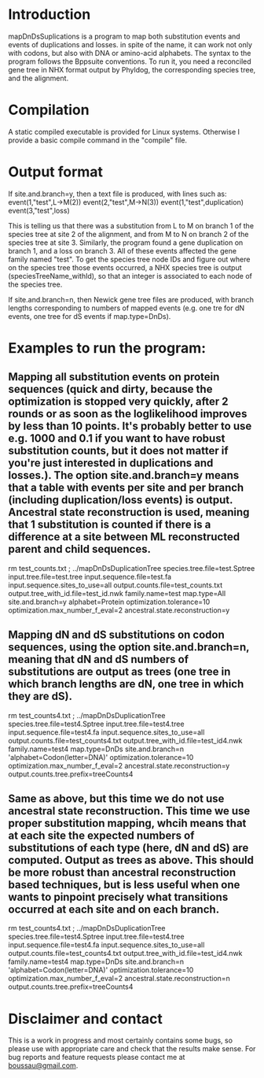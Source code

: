 # Introduction
mapDnDsSuplications is a program to map both substitution events and events of duplications and losses. in spite of the name, it can work not only with codons, but also with DNA or amino-acid alphabets. The syntax to the program follows the Bppsuite conventions. To run it, you need a reconciled gene tree in NHX format output by Phyldog, the corresponding species tree, and the alignment.

# Compilation
A static compiled executable is provided for Linux systems. Otherwise I provide a basic compile command in the "compile" file.

# Output format
If site.and.branch=y, then a text file is produced, with lines such as: 
event(1,"test",L->M(2))
event(2,"test",M->N(3))
event(1,"test",duplication)
event(3,"test",loss)

This is telling us that there was a substitution from L to M on branch 1 of the species tree at site 2 of the alignment, and from M to N on branch 2 of the species tree at site 3. Similarly, the program found a gene duplication on branch 1, and a loss on branch 3. All of these events affected the gene family named "test".
To get the species tree node IDs and figure out where on the species tree those events occurred, a NHX species tree is output (speciesTreeName_withId), so that an integer is associated to each node of the species tree.

If site.and.branch=n, then Newick gene tree files are produced, with branch lengths corresponding to numbers of mapped events (e.g. one tre for dN events, one tree for dS events if map.type=DnDs).

# Examples to run the program: 

## Mapping all substitution events on protein sequences (quick and dirty, because the optimization is stopped very quickly, after 2 rounds or as soon as the loglikelihood improves by less than 10 points. It's probably better to use e.g. 1000 and 0.1 if you want to have robust substitution counts, but it does not matter if you're just interested in duplications and losses.). The option site.and.branch=y means that a table with events per site and per branch (including duplication/loss events) is output. Ancestral state reconstruction is used, meaning that 1 substitution is counted if there is a difference at a site between ML reconstructed parent and child sequences.
rm test_counts.txt ; ../mapDnDsDuplicationTree species.tree.file=test.Sptree input.tree.file=test.tree  input.sequence.file=test.fa  input.sequence.sites_to_use=all output.counts.file=test_counts.txt output.tree_with_id.file=test_id.nwk family.name=test map.type=All site.and.branch=y alphabet=Protein optimization.tolerance=10 optimization.max_number_f_eval=2 ancestral.state.reconstruction=y

## Mapping dN and dS substitutions on codon sequences, using the option site.and.branch=n, meaning that dN and dS numbers of substitutions are output as trees (one tree in which branch lengths are dN, one tree in which they are dS).
rm test_counts4.txt ; ../mapDnDsDuplicationTree species.tree.file=test4.Sptree input.tree.file=test4.tree  input.sequence.file=test4.fa  input.sequence.sites_to_use=all output.counts.file=test_counts4.txt output.tree_with_id.file=test_id4.nwk family.name=test4 map.type=DnDs site.and.branch=n 'alphabet=Codon(letter=DNA)' optimization.tolerance=10 optimization.max_number_f_eval=2 ancestral.state.reconstruction=y output.counts.tree.prefix=treeCounts4

## Same as above, but this time we do not use ancestral state reconstruction. This time we use proper substitution mapping, whcih means that at each site the expected numbers of substitutions of each type (here, dN and dS) are computed. Output as trees as above. This should be more robust than ancestral reconstruction based techniques, but is less useful when one wants to pinpoint precisely what transitions occurred at each site and on each branch.
rm test_counts4.txt ; ../mapDnDsDuplicationTree species.tree.file=test4.Sptree input.tree.file=test4.tree  input.sequence.file=test4.fa  input.sequence.sites_to_use=all output.counts.file=test_counts4.txt output.tree_with_id.file=test_id4.nwk family.name=test4 map.type=DnDs site.and.branch=n 'alphabet=Codon(letter=DNA)' optimization.tolerance=10 optimization.max_number_f_eval=2 ancestral.state.reconstruction=n output.counts.tree.prefix=treeCounts4


# Disclaimer and contact
This is a work in progress and most certainly contains some bugs, so please use with appropriate care and check that the results make sense. For bug reports and feature requests please contact me at boussau@gmail.com.
